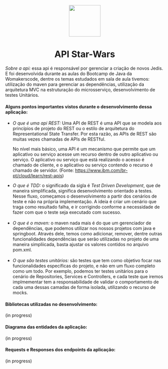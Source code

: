 <p align="center">
<img src="https://d33wubrfki0l68.cloudfront.net/3d218442b01b3bdbf82b739df4d07e450234bf9e/08a8f/assets/images/womakerscode-brand.png" height="100">
</p>
<h1 align="center">API Star-Wars</h1>
<p align="center">
</p>

<p> <i>Sobre a api: </i>
essa api é responsável por gerenciar a criação de novos Jedis. E foi desenvolvida durante as aulas do Bootcamp de Java da Womakerscode, dentre os temas estudados em sala de aula tivemos: utilização do maven para gerenciar as dependências, utilização da arquitetura MVC na estruturação do microsserviço, desenvolvimento de testes Unitários.
 </p>
 
 <h4>Alguns pontos importantes vistos durante o desenvolvimento dessa aplicação:</h4>
 <ul>
 
<li><i>O que é uma api REST: </i> Uma API de REST é uma API que se modela aos princípios de projeto do REST ou o estilo de arquitetura do Representational State Transfer. Por esta razão, as APIs de REST são muitas vezes chamadas de APIs de RESTful. 
 
No nível mais básico, uma API é um mecanismo que permite que um aplicativo ou serviço acesse um recurso dentro de outro aplicativo ou serviço. O aplicativo ou serviço que está realizando o acesso é chamado de cliente, e o aplicativo ou serviço contendo o recurso é chamado de servidor.
 (Fonte: https://www.ibm.com/br-pt/cloud/learn/rest-apis)
 </li>
<li><i>O que é TDD: </i> o significado da sigla é <i>Test Driven Development</i>, que de maneira simplificada, significa desenvolvimento orientado a testes. Nesse fluxo, começamos o desenvolvimento a partir dos cenários de teste e não na própria implementação. A ideia é criar um cenário que traga como resultado falha, e ir corrigindo conforme a necessidade de fazer com que o teste seja executado com sucesso.

</li>
 </br>
<li><i>O que é o maven: </i> o maven nada mais é do que um gerenciador de dependências, que podemos utilizar nos nossos projetos com java e springboot. Através dele, temos como adicionar, remover, dentre outras funcionalidades dependências que serão utilizadas no projeto de uma maneira simpliicada, basta ajustar os valores contidos no arquivo pom.xml.

</li>
   </br>
<li><i>O que são testes unitários: </i> são testes que tem como objetivo focar nas funcionalidades específicas do projeto, e não em um fluxo completo como um todo. Por exemplo, podemos ter testes unitários para o cenário de Repositories, Services e Controllers, e cada teste que iremos implmementar tem a responsabilidade de validar o comportamento de cada uma dessas camadas de forma isolada, utilizando o recurso de mocks.
</li>

</ul>
 <h4>Bibliotecas utilizadas no desenvolvimento:</h4>
 (in progress)
 
 </br>
 <h4>Diagrama das entidades da aplicação:</h4>
 (in progress)
 
  </br>
 <h4>Requests e Responses dos endpoints da aplicação:</h4>
 (in progress)
